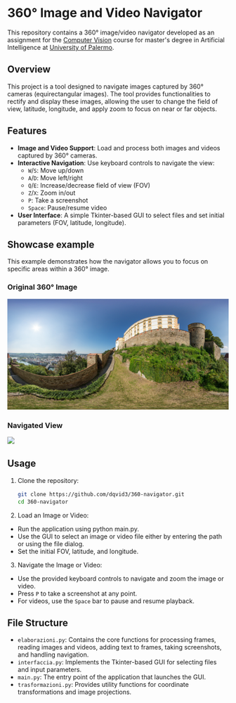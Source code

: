# 360° Image and Video Navigator
This repository contains a 360° image/video navigator developed as an assignment for the [Computer Vision](https://www.unipa.it/dipartimenti/ingegneria/cds/ingegneriainformatica2035/?template=responsive&pagina=insegnamento&idInsegnamento=171775&idDocente=155776&idCattedra=167762) course for master's degree in Artificial Intelligence at [University of Palermo](https://www.unipa.it/).

## Overview

This project is a tool designed to navigate images captured by 360° cameras (equirectangular images). The tool provides functionalities to rectify and display these images, allowing the user to change the field of view, latitude, longitude, and apply zoom to focus on near or far objects.

## Features

- **Image and Video Support**: Load and process both images and videos captured by 360° cameras.
- **Interactive Navigation**: Use keyboard controls to navigate the view:
  - `W`/`S`: Move up/down
  - `A`/`D`: Move left/right
  - `Q`/`E`: Increase/decrease field of view (FOV)
  - `Z`/`X`: Zoom in/out
  - `P`: Take a screenshot
  - `Space`: Pause/resume video
- **User Interface**: A simple Tkinter-based GUI to select files and set initial parameters (FOV, latitude, longitude).

## Showcase example

This example demonstrates how the navigator allows you to focus on specific areas within a 360° image.

### Original 360° Image
![](imgs/esplodi_pc.jpg)

### Navigated View
![](screenshots/screenshot-2024-06-19-13-25-02.png)

## Usage

1. Clone the repository:
   ```sh
   git clone https://github.com/dqvid3/360-navigator.git
   cd 360-navigator
2. Load an Image or Video:
  - Run the application using python main.py.
  - Use the GUI to select an image or video file either by entering the path or using the file dialog.
  - Set the initial FOV, latitude, and longitude.
3. Navigate the Image or Video:
  - Use the provided keyboard controls to navigate and zoom the image or video.
  - Press `P` to take a screenshot at any point.
  - For videos, use the `Space` bar to pause and resume playback.

## File Structure

- `elaborazioni.py`: Contains the core functions for processing frames, reading images and videos, adding text to frames, taking screenshots, and handling navigation.
- `interfaccia.py`: Implements the Tkinter-based GUI for selecting files and input parameters.
- `main.py`: The entry point of the application that launches the GUI.
- `trasformazioni.py`: Provides utility functions for coordinate transformations and image projections.
